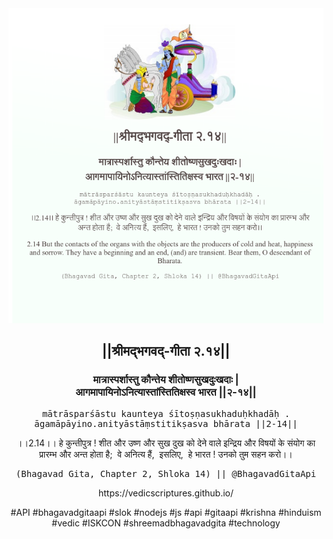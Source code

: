<img src="../../asset/BG_2_14.png"/>
<center><h2>||श्रीमद्‍भगवद्‍-गीता २.१४||</h2>
<h3>मात्रास्पर्शास्तु कौन्तेय शीतोष्णसुखदुःखदाः |<br/>आगमापायिनोऽनित्यास्तांस्तितिक्षस्व भारत ||२-१४||</h3>
<pre>mātrāsparśāstu kaunteya śītoṣṇasukhaduḥkhadāḥ .<br/>āgamāpāyino.anityāstāṃstitikṣasva bhārata ||2-14||</pre>
<p>।।2.14।। हे कुन्तीपुत्र ! शीत और उष्ण और सुख दुख को देने वाले इन्द्रिय और विषयों के संयोग का प्रारम्भ और अन्त होता है;  वे अनित्य हैं,  इसलिए,  हे भारत ! उनको तुम सहन करो।।</p>
<pre>(Bhagavad Gita, Chapter 2, Shloka 14) || @BhagavadGitaApi</pre><p>https://vedicscriptures.github.io/</p><p>#API #bhagavadgitaapi #slok #nodejs #js #api #gitaapi #krishna #hinduism #vedic #ISKCON #shreemadbhagavadgita #technology</p></center>